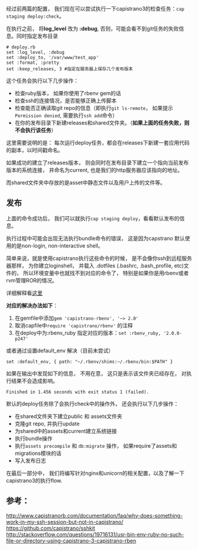 经过前两篇的配置， 我们现在可以尝试执行一下capistrano3的检查任务：`cap staging deploy:check`。 

在执行之前， 将**log_level** 改为 **:debug**, 否则，可能会看不到git任务的失败信息。同时指定发布目录

```
# deploy.rb
set :log_level, :debug
set :deploy_to, '/var/www/test_app'
set :format, :pretty
set :keep_releases, 3 #指定在服务器上保存几个发布版本
```

这个任务会执行以下几步操作：

* 检查ruby版本， 如果你使用了rbenv gem的话
* 检查ssh的连接情况，是否能够正确上传脚本
* 检查能否正确读取git repo的信息（即执行`git ls-remote`， 如果提示`Permission denied`, 需要执行`ssh add`命令）
* 在你的发布目录下新建releases和shared文件夹。（**如果上面的任务失败，则不会执行该任务**）

这里需要说明的是： 每次运行deploy任务，都会在releases下新建一套应用代码的副本，以时间戳命名。

如果成功的建立了releases版本， 则会同时在发布目录下建立一个指向当前发布版本的系统连接， 并命名为current,  也是我们的http服务器应该指向的地址。

而shared文件夹中存放的是asset中静态文件以及用户上传的文件等。

## 发布

上面的命令成功后， 我们可以就执行`cap staging deploy`，看看默认发布的信息。

执行过程中可能会出现无法执行bundle命令的错误， 这是因为capstrano 默认使用的是non-login, non-interactive shell。 

简单来说，就是使用capistrano执行这些命令的时候， 是不会像你ssh到远程服务器那样， 为你建立loginshell， 并载入 .dotfiles (.bashrc, .bash_profile, etc)文件的， 所以环境变量中也就找不到对应的命令了， 特别是如果你是用rbenv或者rvm管理ROR的情况。 
    
详细解释看[这里](http://www.capistranorb.com/documentation/faq/why-does-something-work-in-my-ssh-session-but-not-in-capistrano/)
    
**对应的解决办法如下**：
    
1. 在gemfile中添加`gem 'capistrano-rbenv', '~> 2.0'`  
2. 取消capfile中`require 'capistrano/rbenv'` 的注释
3. 在deploy中为:rbenv_ruby 指定对应的版本：`set :rbenv_ruby, '2.0.0-p247'`

或者通过设置default_env 解决（目前未尝试）

`set :default_env, { path: "~/.rbenv/shims:~/.rbenv/bin:$PATH" }`

如果在输出中发现如下的信息， 不用在意， 这只是表示该文件夹已经存在， 对执行结果不会造成影响。

```
Finished in 1.456 seconds with exit status 1 (failed).
```

默认的deploy任务除了会执行check中的操作外， 还会执行以下几步操作：

* 在shared文件夹下建立public 和 assets文件夹
* 克隆git repo, 并执行update
* 为shared中的assets和current建立系统链接
* 执行bundle操作
* 执行`assets precompile` 和 `db:migrate` 操作， 如果require了assets和migrations模块的话
* 写入发布日志

在最后一部分中， 我们将编写针对nginx和unicorn的相关配置，以及了解一下capistrano3的执行flow.

## 参考：

http://www.capistranorb.com/documentation/faq/why-does-something-work-in-my-ssh-session-but-not-in-capistrano/
https://github.com/capistrano/sshkit
http://stackoverflow.com/questions/19716131/usr-bin-env-ruby-no-such-file-or-directory-using-capistrano-3-capistrano-rben

